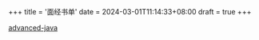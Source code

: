 +++
title = '面经书单'
date = 2024-03-01T11:14:33+08:00
draft = true
+++

[advanced-java](https://github.com/doocs/advanced-java)

